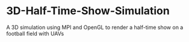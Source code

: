 # 3D-Half-Time-Show-Simulation
 A 3D simulation using MPI and OpenGL to render a half-time show on a football field with UAVs
